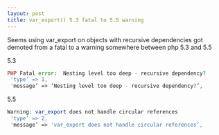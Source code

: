 ```yaml
---
layout: post
title: var_export() 5.3 fatal to 5.5 warning
---
```


Seems using var_export on objects with recursive dependencies got demoted from a fatal to a warning somewhere between php 5.3 and 5.5

5.3
```php
PHP Fatal error:  Nesting level too deep - recursive dependency?
 'type’ => 1,
 'message’ => ‘Nesting level too deep - recursive dependency?’,
```
5.5
```php
Warning: var_export does not handle circular references 
 'type’ => 2,
 'message’ => 'var_export does not handle circular references’,
```
